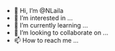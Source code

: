 - 👋 Hi, I’m @NLaila
- 👀 I’m interested in ...
- 🌱 I’m currently learning ...
- 💞️ I’m looking to collaborate on ...
- 📫 How to reach me ...

<!---
NLaila/NLaila is a ✨ special ✨ repository because its `README.md` (this file) appears on your GitHub profile.
You can click the Preview link to take a look at your changes.
--->
